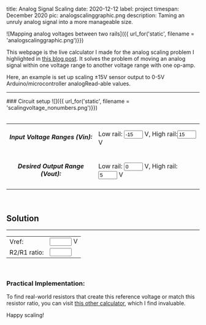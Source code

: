 title: Analog Signal Scaling
date: 2020-12-12
label: project
timespan: December 2020
pic: analogscalinggraphic.png
description: Taming an unruly analog signal into a more manageable size.

![Mapping analog voltages between two rails]({{ url_for('static', filename = 'analogscalinggraphic.png')}})

This webpage is the live calculator I made for the analog scaling problem I highlighted in [this blog post](http://andykong.org/blog/analog_scalingvoltages/). It solves the problem of moving an analog signal within one voltage range to another voltage range with one op-amp. 

Here, an example is set up scaling ±15V sensor output to 0-5V Arduino/microcontroller analogRead-able values.


<hr>
### Circuit setup
![]({{ url_for('static', filename = 'scalingvoltage_nonumbers.png')}})
<br>

<form id="voltageform">
	<table style="width:100%">
		<tr>
			<td style="text-align:center">
				<h5>Input Voltage Ranges (Vin):</h5> </td><td> Low rail: <input id="1" size="3" value="-15"> V, High rail:<input id="2" size="3" value="15"> V
			</td>
		</tr>
		<tr>
			<td style="text-align:center">
				<h5>Desired Output Range (Vout):</h5> </td><td> Low rail: <input id="3" size="3" value="0"> V, High rail: <input id="4" size="3" value="5"> V
				<!-- Vout high rail: </td><td> Vout high rail: <input id="4"> -->
			</td>
		</tr>
		<br>
	</table>
</form>
<br>

<h2>Solution</h2>
<hr>
<table width="50%">
	<tr>
		<td>
			Vref: </td><td>
			<input id="vref" size=4> V
		</td>
	</tr>
	<tr>
		<td>
			R2/R1 ratio: </td><td>
			<input id="rratio" size=4>
		</td>
	</tr>
</table>
<br>

### Practical Implementation:

To find real-world resistors that create this reference voltage or match this resistor ratio, you can visit [this other calculator](http://jansson.us/resistors.html), which I find invaluable. 

Happy scaling!
<br>

<script>
		// Input order is vin_low, vin_high, vout_low, vout_high
	 function solveAnalogScaling(v1, v2, v3, v4){
	 	console.log("solving analog scale for vin_l, vin_h, vout_l, v_out_h: ", v1, v2, v3, v4);
	 	let v = (v2*v4 - v3*v1)/(v2 + v4 - v1 - v3);
	 	let r = (v-v3)/(v2 - v);
	 	console.log("Vref:", v, "Resistor ratio:", r);
	 	return [v, r]
	 }

	 function updateSoln(){
		v1 = parseFloat(document.getElementById("1").value);
	 	v2 = parseFloat(document.getElementById("2").value);
	 	v3 = parseFloat(document.getElementById("3").value);
	 	v4 = parseFloat(document.getElementById("4").value);
	 	if ([v1, v2, v3, v4].every(elem => !isNaN(elem))){
	 		tmp = solveAnalogScaling(v1, v2, v3, v4);
	 		document.getElementById("vref").value = tmp[0];
	 		document.getElementById("rratio").value = tmp[1];
	 	}
	 }

	// Attach an event handler to the form above
	document.getElementById("voltageform").oninput = updateSoln;

	// run initial solution with default vals
	updateSoln()
</script>